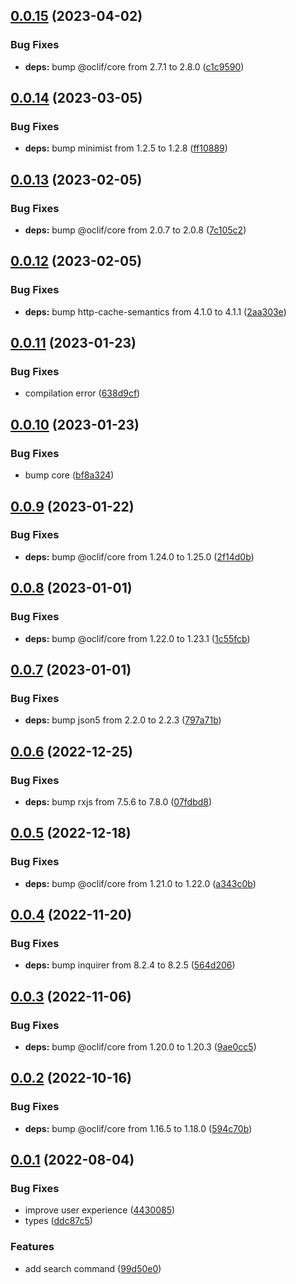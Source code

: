 ## [0.0.15](https://github.com/oclif/plugin-search/compare/0.0.14...0.0.15) (2023-04-02)


### Bug Fixes

* **deps:** bump @oclif/core from 2.7.1 to 2.8.0 ([c1c9590](https://github.com/oclif/plugin-search/commit/c1c959070b00bef12015f05407042ab3939fb5e3))



## [0.0.14](https://github.com/oclif/plugin-search/compare/0.0.13...0.0.14) (2023-03-05)


### Bug Fixes

* **deps:** bump minimist from 1.2.5 to 1.2.8 ([ff10889](https://github.com/oclif/plugin-search/commit/ff10889f1c8525807aacf8d9a853446aefdbae36))



## [0.0.13](https://github.com/oclif/plugin-search/compare/0.0.12...0.0.13) (2023-02-05)


### Bug Fixes

* **deps:** bump @oclif/core from 2.0.7 to 2.0.8 ([7c105c2](https://github.com/oclif/plugin-search/commit/7c105c24904158f0e4c8ee22e44f9227c32a6bf9))



## [0.0.12](https://github.com/oclif/plugin-search/compare/0.0.11...0.0.12) (2023-02-05)


### Bug Fixes

* **deps:** bump http-cache-semantics from 4.1.0 to 4.1.1 ([2aa303e](https://github.com/oclif/plugin-search/commit/2aa303e8ce8e3c24e4f3ada503993fe023b54238))



## [0.0.11](https://github.com/oclif/plugin-search/compare/0.0.10...0.0.11) (2023-01-23)


### Bug Fixes

* compilation error ([638d9cf](https://github.com/oclif/plugin-search/commit/638d9cf57f283222c5b69e7a5a4c52ba0b9fa084))



## [0.0.10](https://github.com/oclif/plugin-search/compare/0.0.9...0.0.10) (2023-01-23)


### Bug Fixes

* bump core ([bf8a324](https://github.com/oclif/plugin-search/commit/bf8a324ea2b63fa7553689f264aecea46c41e82a))



## [0.0.9](https://github.com/oclif/plugin-search/compare/0.0.8...0.0.9) (2023-01-22)


### Bug Fixes

* **deps:** bump @oclif/core from 1.24.0 to 1.25.0 ([2f14d0b](https://github.com/oclif/plugin-search/commit/2f14d0be0918d8c165b389bcf609497deb621d82))



## [0.0.8](https://github.com/oclif/plugin-search/compare/0.0.7...0.0.8) (2023-01-01)


### Bug Fixes

* **deps:** bump @oclif/core from 1.22.0 to 1.23.1 ([1c55fcb](https://github.com/oclif/plugin-search/commit/1c55fcba08432aaa177b95958532fab98af1fd8e))



## [0.0.7](https://github.com/oclif/plugin-search/compare/0.0.6...0.0.7) (2023-01-01)


### Bug Fixes

* **deps:** bump json5 from 2.2.0 to 2.2.3 ([797a71b](https://github.com/oclif/plugin-search/commit/797a71b8870516a1b571b3bc068bd11decb027e2))



## [0.0.6](https://github.com/oclif/plugin-search/compare/0.0.5...0.0.6) (2022-12-25)


### Bug Fixes

* **deps:** bump rxjs from 7.5.6 to 7.8.0 ([07fdbd8](https://github.com/oclif/plugin-search/commit/07fdbd862f8e6374e08687f2d816c9e67fa9bc5c))



## [0.0.5](https://github.com/oclif/plugin-search/compare/0.0.4...0.0.5) (2022-12-18)


### Bug Fixes

* **deps:** bump @oclif/core from 1.21.0 to 1.22.0 ([a343c0b](https://github.com/oclif/plugin-search/commit/a343c0b0f128ec21e06cdfb8afcd9d2ee7f85ca2))



## [0.0.4](https://github.com/oclif/plugin-search/compare/0.0.3...0.0.4) (2022-11-20)


### Bug Fixes

* **deps:** bump inquirer from 8.2.4 to 8.2.5 ([564d206](https://github.com/oclif/plugin-search/commit/564d2068a5a789cacb8c3c9fc844a670f84a7d3e))



## [0.0.3](https://github.com/oclif/plugin-search/compare/0.0.2...0.0.3) (2022-11-06)


### Bug Fixes

* **deps:** bump @oclif/core from 1.20.0 to 1.20.3 ([9ae0cc5](https://github.com/oclif/plugin-search/commit/9ae0cc55f5c34a405aa193474ddbe10ed93d948c))



## [0.0.2](https://github.com/oclif/plugin-search/compare/v0.0.1...0.0.2) (2022-10-16)


### Bug Fixes

* **deps:** bump @oclif/core from 1.16.5 to 1.18.0 ([594c70b](https://github.com/oclif/plugin-search/commit/594c70bfdb718ff3afce6da997f7eec268bcfbe1))



## [0.0.1](https://github.com/oclif/plugin-search/compare/99d50e0f1335b0166ebe4f90629ddd2583d629b4...v0.0.1) (2022-08-04)


### Bug Fixes

* improve user experience ([4430085](https://github.com/oclif/plugin-search/commit/4430085df77d335cc7cef134cc626c2a61c0a556))
* types ([ddc87c5](https://github.com/oclif/plugin-search/commit/ddc87c58842d73c7d20627101857da43f94c0364))


### Features

* add search command ([99d50e0](https://github.com/oclif/plugin-search/commit/99d50e0f1335b0166ebe4f90629ddd2583d629b4))



